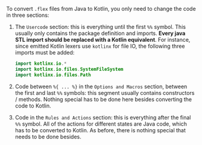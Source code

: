 To convert `.flex` files from Java to Kotlin, you only need to change the code in three sections:
1. The `Usercode` section: this is everything until the first `%%` symbol. This usually only contains the package definition and imports. **Every java STL import should be replaced with a Kotlin equivalent**. For instance, since emitted Kotlin lexers use `kotlinx` for file IO, the following three imports must be added:
    ```kotlin
    import kotlinx.io.*
    import kotlinx.io.files.SystemFileSystem
    import kotlinx.io.files.Path
    ```

2. Code between `%{ ... %}` in the `Options and Macros` section, between the first and last `%%` symbols: this segment usually contains constructors / methods. Nothing special has to be done here besides converting the code to Kotlin.

3. Code in the `Rules and Actions` section: this is everything after the final `%%` symbol. All of the actions for different states are Java code, which has to be converted to Kotlin. As before, there is nothing special that needs to be done besides.